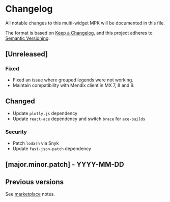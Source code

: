 # Changelog
All notable changes to this multi-widget MPK will be documented in this file.

The format is based on [Keep a Changelog](https://keepachangelog.com/en/1.0.0/), and this project adheres to [Semantic Versioning](https://semver.org/spec/v2.0.0.html).

## [Unreleased]
### Fixed
- Fixed an issue where grouped legends were not working. 
- Maintain compatibility with Mendix client in MX 7, 8 and 9. 

## Changed
- Update `plotly.js` dependency
- Update `react-ace` dependency and switch `brace` for `ace-builds`

### Security
- Patch `lodash` via Snyk
- Update `fast-json-patch` dependency

## [major.minor.patch] - YYYY-MM-DD

## Previous versions

See [marketplace](https://marketplace.mendix.com/link/component/105695) notes.
